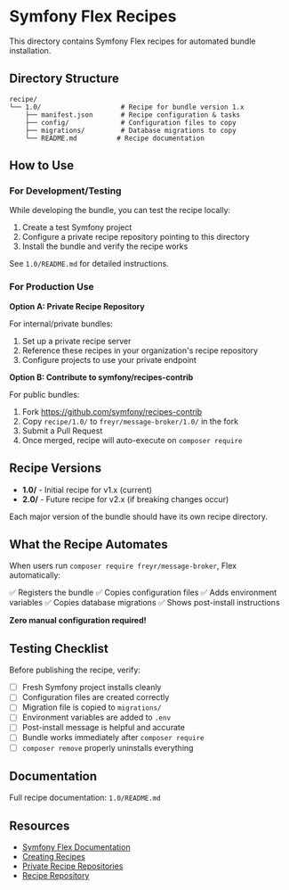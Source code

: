 # Symfony Flex Recipes

This directory contains Symfony Flex recipes for automated bundle installation.

## Directory Structure

```
recipe/
└── 1.0/                    # Recipe for bundle version 1.x
    ├── manifest.json       # Recipe configuration & tasks
    ├── config/             # Configuration files to copy
    ├── migrations/         # Database migrations to copy
    └── README.md          # Recipe documentation
```

## How to Use

### For Development/Testing

While developing the bundle, you can test the recipe locally:

1. Create a test Symfony project
2. Configure a private recipe repository pointing to this directory
3. Install the bundle and verify the recipe works

See `1.0/README.md` for detailed instructions.

### For Production Use

**Option A: Private Recipe Repository**

For internal/private bundles:
1. Set up a private recipe server
2. Reference these recipes in your organization's recipe repository
3. Configure projects to use your private endpoint

**Option B: Contribute to symfony/recipes-contrib**

For public bundles:
1. Fork https://github.com/symfony/recipes-contrib
2. Copy `recipe/1.0/` to `freyr/message-broker/1.0/` in the fork
3. Submit a Pull Request
4. Once merged, recipe will auto-execute on `composer require`

## Recipe Versions

- **1.0/** - Initial recipe for v1.x (current)
- **2.0/** - Future recipe for v2.x (if breaking changes occur)

Each major version of the bundle should have its own recipe directory.

## What the Recipe Automates

When users run `composer require freyr/message-broker`, Flex automatically:

✅ Registers the bundle
✅ Copies configuration files
✅ Adds environment variables
✅ Copies database migrations
✅ Shows post-install instructions

**Zero manual configuration required!**

## Testing Checklist

Before publishing the recipe, verify:

- [ ] Fresh Symfony project installs cleanly
- [ ] Configuration files are created correctly
- [ ] Migration file is copied to `migrations/`
- [ ] Environment variables are added to `.env`
- [ ] Post-install message is helpful and accurate
- [ ] Bundle works immediately after `composer require`
- [ ] `composer remove` properly uninstalls everything

## Documentation

Full recipe documentation: `1.0/README.md`

## Resources

- [Symfony Flex Documentation](https://symfony.com/doc/current/quick_tour/flex_recipes.html)
- [Creating Recipes](https://github.com/symfony/recipes/blob/main/CONTRIBUTING.md)
- [Private Recipe Repositories](https://symfony.com/doc/current/setup/flex_private_recipes.html)
- [Recipe Repository](https://github.com/symfony/recipes-contrib)
